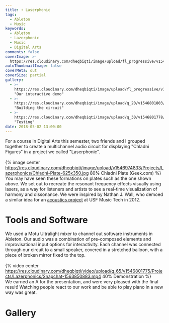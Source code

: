```yaml
---
title: ⚡ Laserphonic
tags:
  - Ableton
  - Music
keywords:
  - Ableton
  - Lazerphonic
  - Music
  - Digital Arts
comments: false
coverImage: >-
  https://res.cloudinary.com/dheqbiqti/image/upload/fl_progressive/v1546801692/Projects/Lazerphonics/cover.jpg
autoThumbnailImage: false
coverMeta: out
coverSize: partial
gallery:
  - >-
    https://res.cloudinary.com/dheqbiqti/image/upload/fl_progressive/v1546801692/Projects/Lazerphonics/cover.jpg
    "Our interactive demo"
  - >-
    https://res.cloudinary.com/dheqbiqti/image/upload/q_20/v1546801803/Projects/Lazerphonics/IMG_20180419_224352.jpg
    "Building the circuit"
  - >-
    https://res.cloudinary.com/dheqbiqti/image/upload/q_30/v1546801778/Projects/Lazerphonics/Snapchat-1837840117.jpg
    "Testing"
date: 2018-05-02 13:00:00
---
```


For a course in Digital Arts this semester, two friends and I grouped together to 
create a multichannel audio circuit for displaying "Chladni Figures" in a project
we called "Laserphonic".
</br></br>
{% image center https://res.cloudinary.com/dheqbiqti/image/upload/v1546974833/Projects/Lazerphonics/Chladni-Plate-625x350.jpg 80%
Chladni Plate (Geek.com) %}
</br>
You may have seen these formations on plates such as the one shown above.
We set out to recreate the resonant frequency effects visually using lasers, as 
a way for listeners and artists to see a real-time visualization of harmony and 
dissonance. We were inspired by Nathan J. Wall, who demoed a similar idea
for an [acoustics project](https://youtu.be/RxzMzSZF_b4?t=99) at USF Music Tech in 2012.
</br>
<!-- More -->
# Tools and Software
We used a Motu Ultralight mixer to channel out software instruments in Ableton. 
Our audio was a combination of pre-composed elements and improvisational input options 
for interactivity. Each channel was connected through our circuit to a small
speaker, covered in a stretched balloon, with a piece of broken mirror fixed to the top.
</br></br>
{% video center https://res.cloudinary.com/dheqbiqti/video/upload/q_65/v1546801775/Projects/Lazerphonics/Snapchat-1563850883.mp4 
40% Demonstration %}
</br>
We earned an A for the presentation, and were very pleased with the final result!
Watching people react to our work and be able to play piano in a new way was great.

# Gallery
<!-- Gallery -->